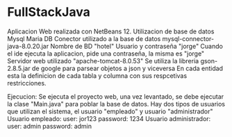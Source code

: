 # FullStackJava
Aplicacion Web realizada con NetBeans 12.
Utilizacion de base de datos Mysql Maria DB
Conector utilizado a la base de datos mysql-connector-java-8.0.20.jar
Nombre de BD "hotel"
Usuario y contraseña "jorge"
Cuando el ide ejecuta la aplicacion, pide una contraseña, la misma es "jorge"
Servidor web utilizado "apache-tomcat-8.0.53"
Se utiliza la libreria gson-2.8.5.jar de google para parsear objetos a json y viceversa
En cada entidad esta la definicion de cada tabla y columna con sus respcetivas restricciones.

Ejecucion:
Se ejecuta el proyecto web, una vez levantado, se debe ejecutar la clase "Main.java" para poblar la base de datos.
Hay dos tipos de usuarios que utilizan el sistema, el usuario "empleado" y usuario "administrador"
Usuario empleado:
  user: jor123
  password: 1234
Usuario administrador:
  user: admin
  password: admin
